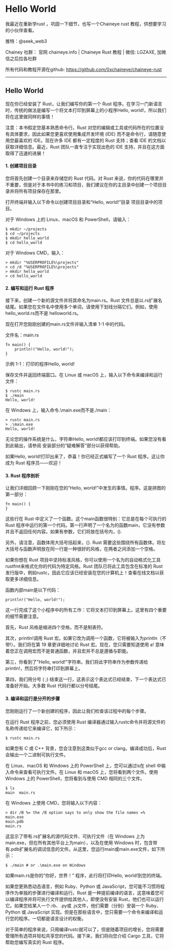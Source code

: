 # Hello World

我最近在重新学rust ，巩固一下细节，也写一个Chaineye rust 教程，供想要学习的小伙伴查看。

推特：@seek_web3

Chainey 社群： 官网 chaineye.info | Chaineye Rust 教程 | 微信: LGZAXE, 加微信之后拉各社群 

所有代码和教程开源在github: https://github.com/0xchaineye/chaineye-rust

----------------------------------------------------------------------------------------------------------------------------------------------------------


## Hello World

现在你已经安装了 Rust，让我们编写你的第一个 Rust 程序。在学习一门新语言时，传统的做法是编写一个将文本打印到屏幕上的小程序Hello, world!，所以我们将在这里做同样的事情！

注意：本书假定您基本熟悉命令行。Rust 对您的编辑或工具或代码所在的位置没有具体要求，因此如果您更喜欢使用集成开发环境 (IDE) 而不是命令行，请随意使用您最喜欢的 IDE。现在许多 IDE 都有一定程度的 Rust 支持；查看 IDE 的文档以获取详细信息。最近，Rust 团队一直专注于实现出色的 IDE 支持，并且在这方面取得了迅速的进展！

#### 1. 创建项目目录
您将首先创建一个目录来存储您的 Rust 代码。对 Rust 来说，你的代码在哪里并不重要，但是对于本书中的练习和项目，我们建议在你的主目录中创建一个项目目录并将所有项目保存在那里。

打开终端并输入以下命令以创建项目目录和“Hello, world!”目录 项目目录中的项目。

对于 Windows 上的 Linux、macOS 和 PowerShell，请输入：

```
$ mkdir ~/projects
$ cd ~/projects
$ mkdir hello_world
$ cd hello_world
```

对于 Windows CMD，输入：

```
> mkdir "%USERPROFILE%\projects"
> cd /d "%USERPROFILE%\projects"
> mkdir hello_world
> cd hello_world
```

#### 2. 编写和运行 Rust 程序

接下来，创建一个新的源文件并将其命名为main.rs。Rust 文件总是以.rs扩展名结尾。如果您在文件名中使用多个单词，请使用下划线分隔它们。例如，使用hello_world.rs而不是 helloworld.rs。

现在打开您刚刚创建的main.rs文件并输入清单 1-1 中的代码。

文件名：main.rs

```
fn main() {
    println!("Hello, world!");
}
```

示例 1-1：打印的程序Hello, world!

保存文件并返回终端窗口。在 Linux 或 macOS 上，输入以下命令来编译和运行文件：

```
$ rustc main.rs
$ ./main
Hello, world!
```
在 Windows 上，输入命​​令.\main.exe而不是./main：

```
> rustc main.rs
> .\main.exe
Hello, world!
```

无论您的操作系统是什么，字符串Hello, world!都应该打印到终端。如果您没有看到此输出，请参阅 安装部分的“疑难解答”部分以获得帮助。

如果Hello, world!打印出来了，恭喜！你已经正式编写了一个 Rust 程序。这让你成为 Rust 程序员——欢迎！

#### 3. Rust 程序剖析

让我们详细回顾一下刚刚在您的“Hello, world!”中发生的事情。程序。这是拼图的第一部分：

```
fn main() {
}
```
这些行在 Rust 中定义了一个函数。这个main函数很特别：它总是在每个可执行的 Rust 程序中运行的第一个代码。第一行声明了一个名为的函数main，它没有参数并且不返回任何内容。如果有参数，它们将放在括号内，().

另外，请注意，函数体用大括号括起来，{}. Rust 需要这些围绕所有函数体。将左大括号与函数声明放在同一行是一种很好的风格，在两者之间添加一个空格。

如果你想在 Rust 项目中坚持标准风格，你可以使用一个名为的自动格式化工具rustfmt来格式化你的代码为特定风格。Rust 团队已将此工具包含在标准的 Rust 发行版中，例如rustc，因此它应该已经安装在您的计算机上！查看在线文档以获取更多详细信息。

函数内部main是以下代码：

```
println!("Hello, world!");
```

这一行完成了这个小程序中的所有工作：它将文本打印到屏幕上。这里有四个重要的细节需要注意。

首先，Rust 风格是缩进四个空格，而不是制表符。

其次，println!调用 Rust 宏。如果它改为调用一个函数，它将被输入为println（不带!）。我们将在第 19 章更详细地讨论 Rust 宏。现在，您只需要知道使用 a! 意味着您正在调用宏而不是普通函数，并且宏并不总是遵循与职能。

第三，你看到了"Hello, world!"字符串。我们将此字符串作为参数传递给println!，然后将字符串打印到屏幕上。

第四，我们用分号 ( ;) 结束这一行，这表示这个表达式已经结束，下一个表达式已准备好开始。大多数 Rust 代码行都以分号结尾。

#### 3. 编译和运行是分开的步骤

您刚刚运行了一个新创建的程序，因此让我们检查该过程中的每个步骤。

在运行 Rust 程序之前，您必须使用 Rust 编译器通过输入rustc命令并将源文件的名称传递给它来编译它，如下所示：

```
$ rustc main.rs
```

如果您有 C 或 C++ 背景，您会注意到这类似于gcc or clang。编译成功后，Rust 会输出一个二进制可执行文件。

在 Linux、macOS 和 Windows 上的 PowerShell 上，您可以通过ls在 shell 中输入命令来查看可执行文件。在 Linux 和 macOS 上，您将看到两个文件。使用 Windows 上的 PowerShell，您将看到与使用 CMD 相同的三个文件。

```
$ ls
main  main.rs
```

在 Windows 上使用 CMD，您将输入以下内容：

```
> dir /B %= the /B option says to only show the file names =%
main.exe
main.pdb
main.rs
```

这显示了带有.rs扩展名的源代码文件、可执行文件（在 Windows 上为main.exe，但在所有其他平台上为main），以及在使用 Windows 时，包含带有.pdb扩展名的调试信息的文件。从这里，您运行main或main.exe文件，如下所示：

```
$ ./main # or .\main.exe on Windows
```

如果main.rs是你的“你好，世界！” 程序，此行将打印Hello, world!到您的终端。

如果您更熟悉动态语言，例如 Ruby、Python 或 JavaScript，您可能不习惯将程序作为单独的步骤进行编译和运行。Rust 是一种提前编译的语言，这意味着您可以编译程序并将可执行文件提供给其他人，即使没有安装 Rust，他们也可以运行它。如果您给某人一个.rb、.py或 .js文件，他们需要（分别）安装一个 Ruby、Python 或 JavaScript 实现。但是在那些语言中，您只需要一个命令来编译和运行您的程序。一切都是语言设计的权衡。

对于简单的程序来说，只用编译rustc就可以了，但是随着项目的增长，您将需要管理所有选项并轻松共享您的代码。接下来，我们将向您介绍 Cargo 工具，它将帮助您编写真实的 Rust 程序。
